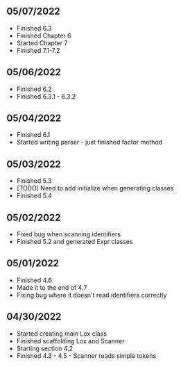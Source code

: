 ## 05/07/2022
* Finished 6.3
* Finished Chapter 6
* Started Chapter 7
* Finished 7.1-7.2

## 05/06/2022
* Finished 6.2
* Finished 6.3.1 - 6.3.2

## 05/04/2022
* Finished 6.1
* Started writing parser - just finished factor method

## 05/03/2022
* Finished 5.3
* [TODO] Need to add initialize when generating classes
* Finished 5.4

## 05/02/2022
* Fixed bug when scanning identifiers
* Finished 5.2 and generated Expr classes 

## 05/01/2022
* Finished 4.6
* Made it to the end of 4.7
* Fixing bug where it doesn't read identifiers correctly

## 04/30/2022
* Started creating main Lox class
* Finished scaffolding Lox and Scanner
* Starting section 4.2
* Finished 4.3 - 4.5 - Scanner reads simple tokens
